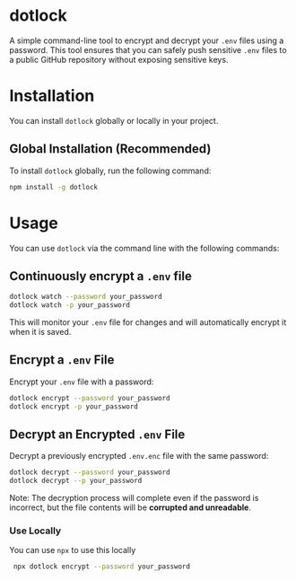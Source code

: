 # dotlock

A simple command-line tool to encrypt and decrypt your `.env` files using a password. This tool ensures that you can safely push sensitive `.env` files to a public GitHub repository without exposing sensitive keys.

# Installation

You can install `dotlock` globally or locally in your project.

## Global Installation (Recommended)

To install `dotlock` globally, run the following command:

```bash
npm install -g dotlock
```
# Usage

You can use `dotlock` via the command line with the following commands:

## Continuously encrypt a `.env` file
```bash
dotlock watch --password your_password
dotlock watch -p your_password
```
This will monitor your `.env` file for changes and will automatically encrypt it when it is saved.
## Encrypt a `.env` File

Encrypt your `.env` file with a password:

```bash
dotlock encrypt --password your_password
dotlock encrypt -p your_password
```

## Decrypt an Encrypted `.env` File

Decrypt a previously encrypted `.env.enc` file with the same password:

```bash
dotlock decrypt --password your_password
dotlock decrypt --p your_password
```


Note: The decryption process will complete even if the password is incorrect, but the file contents will be **corrupted and unreadable**.

### Use Locally
 You can use `npx` to use this locally
```bash
 npx dotlock encrypt --password your_password
```


